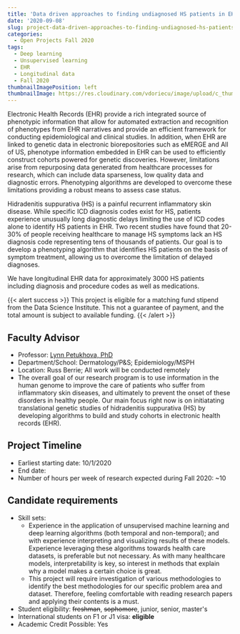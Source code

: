 ```yaml
---
title: 'Data driven approaches to finding undiagnosed HS patients in EHR'
date: '2020-09-08'
slug: project-data-driven-approaches-to-finding-undiagnosed-hs-patients-in-ehr
categories:
  - Open Projects Fall 2020
tags:
  - Deep learning
  - Unsupervised learning
  - EHR
  - Longitudinal data
  - Fall 2020
thumbnailImagePosition: left
thumbnailImage: https://res.cloudinary.com/vdoriecu/image/upload/c_thumb,w_200,g_face/v1579391482/ehr_e3c8ij.png
---
```

Electronic Health Records (EHR) provide a rich integrated source of phenotypic information that allow for automated extraction and recognition of phenotypes from EHR narratives and provide an efficient framework for conducting epidemiological and clinical studies.  In addition, when EHR are linked to genetic data in electronic biorepositories such as eMERGE and All of US, phenotype information embedded in EHR can be used to efficiently construct cohorts powered for genetic discoveries. However, limitations arise from repurposing data generated from healthcare processes for research, which can include data sparseness, low quality data and diagnostic errors. Phenotyping algorithms are developed to overcome these limitations providing a robust means to assess case status.

<!--more-->

Hidradenitis suppurativa (HS) is a painful recurrent inflammatory skin disease. While specific ICD diagnosis codes exist for HS, patients experience unusually long diagnostic delays limiting the use of ICD codes alone to identify HS patients in EHR.  Two recent studies have found that 20-30% of people receiving healthcare to manage HS symptoms lack an HS diagnosis code representing tens of thousands of patients. Our goal is to develop a phenotyping algorithm that identifies HS patients on the basis of symptom treatment, allowing us to overcome the limitation of delayed diagnoses.

We have longitudinal EHR data for approximately 3000 HS patients including diagnosis and procedure codes as well as medications.

{{< alert success >}}
This project is eligible for a matching fund stipend from the Data Science Institute. This not a guarantee of payment, and the total amount is subject to available funding.
{{< /alert >}}

## Faculty Advisor
+ Professor: [Lynn Petukhova, PhD](https://www.dermatology.columbia.edu/profile/lynn-petukhova)
+ Department/School: Dermatology/P&S; Epidemiology/MSPH
+ Location: Russ Berrie; All work will be conducted remotely
+ The overall goal of our research program is to use information in the human genome to improve the care of patients who suffer from inflammatory skin diseases, and ultimately to prevent the onset of these disorders in healthy people. Our main focus right now is on initiatating translational genetic studies of hidradenitis suppurativa (HS) by developing algorithms to build and study cohorts in electronic health records (EHR).

## Project Timeline
+ Earliest starting date: 10/1/2020
+ End date: 
+ Number of hours per week of research expected during Fall 2020: ~10

## Candidate requirements
+ Skill sets: 
  - Experience in the application of unsupervised machine learning and deep learning algorithms (both temporal and non-temporal); and with experience interpreting and visualizing results of these models. Experience leveraging these algorithms towards health care datasets, is preferable but not necessary. As with many healthcare models, interpretability is key, so interest in methods that explain why a model makes a certain choice is great.
  - This project will require investigation of various methodologies to identify the best methodologies for our specific problem area and dataset.  Therefore, feeling comfortable with reading research papers and applying their contents is a must.
+ Student eligibility: ~~freshman~~, ~~sophomore~~, junior, senior, master's
+ International students on F1 or J1 visa: **eligible**
+ Academic Credit Possible: Yes


